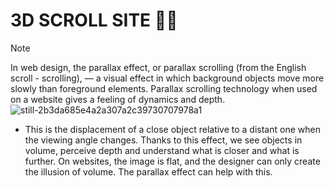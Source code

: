 # __3D SCROLL SITE__ :face_with_spiral_eyes:
> [!NOTE]
>In web design, the parallax effect, or parallax scrolling (from the English scroll - scrolling),
>— a visual effect in which background objects move more slowly than foreground elements.
>Parallax scrolling technology when used on a website gives a feeling of dynamics and depth.
![still-2b3da685e4a2a307a2c39730707978a1](https://github.com/user-attachments/assets/7f4cb13d-fd71-4e7a-9948-9c86ac615190)

* This is the displacement of a close object relative to a distant one when the viewing angle changes.
 Thanks to this effect, we see objects in volume, perceive depth and understand what is closer and what is further. 
 On websites, the image is flat, and the designer can only create the illusion of volume. The parallax effect can help with this.
